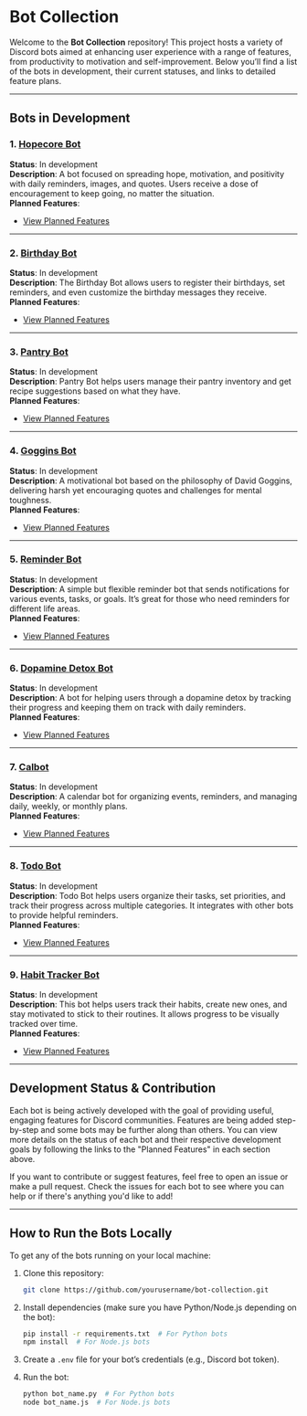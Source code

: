 # Bot Collection

Welcome to the **Bot Collection** repository! This project hosts a variety of Discord bots aimed at enhancing user experience with a range of features, from productivity to motivation and self-improvement. Below you’ll find a list of the bots in development, their current statuses, and links to detailed feature plans.

---

## Bots in Development

### **1. [Hopecore Bot](#hopecore-bot)**
**Status**: In development  
**Description**: A bot focused on spreading hope, motivation, and positivity with daily reminders, images, and quotes. Users receive a dose of encouragement to keep going, no matter the situation.  
**Planned Features**:  
- [View Planned Features](./issues/hopecore-bot-planned-features.md)

---

### **2. [Birthday Bot](#birthday-bot)**
**Status**: In development  
**Description**: The Birthday Bot allows users to register their birthdays, set reminders, and even customize the birthday messages they receive.  
**Planned Features**:  
- [View Planned Features](./issues/birthday-bot-planned-features.md)

---

### **3. [Pantry Bot](#pantry-bot)**
**Status**: In development  
**Description**: Pantry Bot helps users manage their pantry inventory and get recipe suggestions based on what they have.  
**Planned Features**:  
- [View Planned Features](./issues/pantry-bot-planned-features.md)

---

### **4. [Goggins Bot](#goggins-bot)**
**Status**: In development  
**Description**: A motivational bot based on the philosophy of David Goggins, delivering harsh yet encouraging quotes and challenges for mental toughness.  
**Planned Features**:  
- [View Planned Features](./issues/goggins-bot-planned-features.md)

---

### **5. [Reminder Bot](#reminder-bot)**
**Status**: In development  
**Description**: A simple but flexible reminder bot that sends notifications for various events, tasks, or goals. It’s great for those who need reminders for different life areas.  
**Planned Features**:  
- [View Planned Features](./issues/reminder-bot-planned-features.md)

---

### **6. [Dopamine Detox Bot](#dopamine-detox-bot)**
**Status**: In development  
**Description**: A bot for helping users through a dopamine detox by tracking their progress and keeping them on track with daily reminders.  
**Planned Features**:  
- [View Planned Features](./issues/dopamine-detox-bot-planned-features.md)

---

### **7. [Calbot](#calbot)**
**Status**: In development  
**Description**: A calendar bot for organizing events, reminders, and managing daily, weekly, or monthly plans.  
**Planned Features**:  
- [View Planned Features](./issues/calbot-planned-features.md)

---

### **8. [Todo Bot](#todo-bot)**
**Status**: In development  
**Description**: Todo Bot helps users organize their tasks, set priorities, and track their progress across multiple categories. It integrates with other bots to provide helpful reminders.  
**Planned Features**:  
- [View Planned Features](./issues/todo-bot-planned-features.md)

---

### **9. [Habit Tracker Bot](#habit-tracker-bot)**
**Status**: In development  
**Description**: This bot helps users track their habits, create new ones, and stay motivated to stick to their routines. It allows progress to be visually tracked over time.  
**Planned Features**:  
- [View Planned Features](./issues/habit-tracker-bot-planned-features.md)

---

## Development Status & Contribution

Each bot is being actively developed with the goal of providing useful, engaging features for Discord communities. Features are being added step-by-step and some bots may be further along than others. You can view more details on the status of each bot and their respective development goals by following the links to the "Planned Features" in each section above.

If you want to contribute or suggest features, feel free to open an issue or make a pull request. Check the issues for each bot to see where you can help or if there's anything you'd like to add!

---

## How to Run the Bots Locally

To get any of the bots running on your local machine:

1. Clone this repository:  
   ```bash
   git clone https://github.com/yourusername/bot-collection.git
   ```

2. Install dependencies (make sure you have Python/Node.js depending on the bot):  
   ```bash
   pip install -r requirements.txt  # For Python bots  
   npm install  # For Node.js bots  
   ```

3. Create a `.env` file for your bot’s credentials (e.g., Discord bot token).

4. Run the bot:  
   ```bash
   python bot_name.py  # For Python bots  
   node bot_name.js  # For Node.js bots  
   ```
